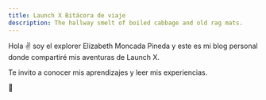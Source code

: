 ```yaml
---
title: Launch X Bitácora de viaje
description: The hallway smelt of boiled cabbage and old rag mats.
---
```


Hola ✌️  soy el explorer Elizabeth Moncada Pineda y este es mi blog personal donde compartiré mis aventuras de Launch X.

Te invito a conocer mis aprendizajes y leer mis experiencias.

🚀
